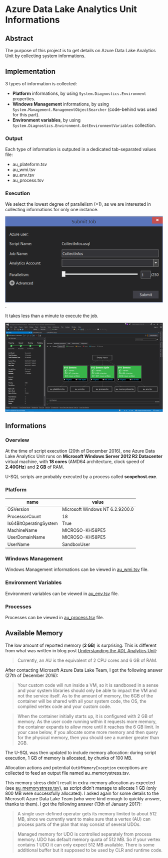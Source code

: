 # Azure Data Lake Analytics Unit Informations

## Abstract

The purpose of this project is to get details on Azure Data Lake Analytics Unit by collecting system informations.

## Implementation

3 types of information is collected:

- **Platform** informations, by using `System.Diagnostics.Environment` properties.
- **Windows Management** informations, by using `System.Management.ManagementObjectSearcher` (code-behind was used for this part).
- **Environment variables**, by using `System.Diagnostics.Environment.GetEnvironmentVariables` collection.

### Output

Each type of information is outputed in a dedicated tab-separated values file:

- au_plateform.tsv
- au_wmi.tsv
- au_env.tsv
- au_process.tsv

### Execution

We select the lowest degree of parallelism (=1), as we are interested in collecting informations for only one instance.

![](medias/submitjob.png).

It takes less than a minute to execute the job.

![](medias/dag.png)

## Informations

### Overview

At the time of script execution (20th of December 2016), one Azure Data Lake Analytics Unit runs on **Microsoft Windows Server 2012 R2 Datacenter** virtual machine, with **18 cores** (AMD64 architecture, clock speed of **2.40GHz**) and **2 GB** of RAM.

U-SQL scripts are probably executed by a process called **scopehost.exe**.

### Platform

| name                   | value                           |
|------------------------|---------------------------------|
| OSVersion              | Microsoft Windows NT 6.2.9200.0 |
| ProcessorCount         | 18                              |
| Is64BitOperatingSystem | True                            |
| MachineName            | MICROSO-KH58PE5                 |
| UserDomainName         | MICROSO-KH58PE5                 |
| UserName               | SandboxUser                     |

### Windows Management

Windows Management informations can be viewed in [au_wmi.tsv](output/au_wmi.md) file.

### Environment Variables

Environment variables can be viewed in [au_env.tsv](output/au_env.md) file.

### Processes

Processes can be viewed in [au_process.tsv](output/au_process.md) file.

## Available Memory

The low amount of reported memory (**2 GB**) is surprising. This is different from what was written in blog post [Understanding the ADL Analytics Unit](https://blogs.msdn.microsoft.com/azuredatalake/2016/10/12/understanding-adl-analytics-unit/):

> Currently, an AU is the equivalent of 2 CPU cores and 6 GB of RAM.

After contacting Microsoft Azure Data Lake Team, I got the following answer (27th of December 2016):

> Your custom code will run inside a VM, so it is sandboxed in a sense and your system libraries should only be able to impact the VM and not the service itself.
> As to the amount of memory, the 6GB of the container will be shared with all your system code, the OS, the compiled vertex code and your custom code.

> When the container initially starts up, it is configured with 2 GB of memory.
> As the user code running within it requests more memory, the container expands to allow more until it reaches the 6 GB limit.
> In your case below, if you allocate some more memory and then query for the physical memory, then you should see a number greater than 2GB.

The U-SQL was then updated to include memory allocation: during script execution, 1 GB of memory is allocated, by chunks of 100 MB.

Allocation actions and potential `OutOfMemoryException` exceptions are collected to feed an output file named au_memorystress.tsv.

This memory stress didn't result in extra-memory allocation as expected (see [au_memorystress.tsv](output/au_memorystress.md)), as script didn't manage to allocate 1 GB (only 800 MB were successfully allocated). I asked again for some details to the Microsoft Azure Data Lake Team (who were kind enough to quickly answer, thanks to them).  I got the following answer (13th of January 2017):

> A single user-defined operator gets its memory limited to about 512 MB, since we currently want to make sure that a vertex (AU) can process parts of the plan that may consist of several UDOs.

> Managed memory for UDO is controlled separately from process memory. UDO has default memory quota of 512 MB. So if your vertex contains 1 UDO it can only expect 512 MB available. There is some additional buffer but it supposed to be used by CLR and runtime code.
